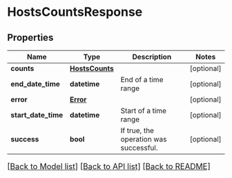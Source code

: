 # HostsCountsResponse

## Properties
Name | Type | Description | Notes
------------ | ------------- | ------------- | -------------
**counts** | [**HostsCounts**](.md) |  | [optional] 
**end_date_time** | **datetime** | End of a time range | [optional] 
**error** | [**Error**](Error.md) |  | [optional] 
**start_date_time** | **datetime** | Start of a time range | [optional] 
**success** | **bool** | If true, the operation was successful. | [optional] 

[[Back to Model list]](../README.md#documentation-for-models) [[Back to API list]](../README.md#documentation-for-api-endpoints) [[Back to README]](../README.md)

<style>
     p, ul, ol, li { font-size: 18px !important;}
</style>


